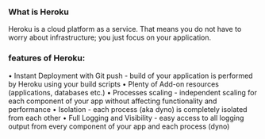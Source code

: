 ### What is  Heroku
Heroku is a cloud platform as a service. That means you do not have to worry about infrastructure; you just focus on your application.

 ### features of Heroku:

• Instant Deployment with Git push - build of your application is performed by Heroku using your build scripts
• Plenty of Add-on resources (applications, databases etc.)
• Processes scaling - independent scaling for each component of your app without affecting functionality and performance
• Isolation - each process (aka dyno) is completely isolated from each other
• Full Logging and Visibility - easy access to all logging output from every component of your app and each process (dyno)
